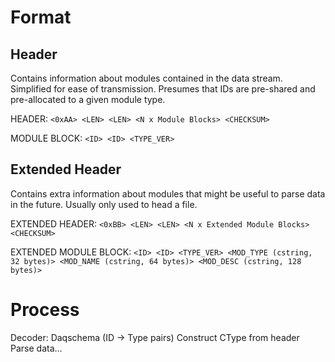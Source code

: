 # Format


## Header
Contains information about modules contained in the data stream. Simplified for ease of transmission. Presumes that IDs are pre-shared and pre-allocated to a given module type.

HEADER: `<0xAA> <LEN> <LEN> <N x Module Blocks> <CHECKSUM>`

MODULE BLOCK: `<ID> <ID> <TYPE_VER>`


## Extended Header
Contains extra information about modules that might be useful to parse data in the future. Usually only used to head a file.

EXTENDED HEADER: `<0xBB> <LEN> <LEN> <N x Extended Module Blocks> <CHECKSUM>`

EXTENDED MODULE BLOCK: `<ID> <ID> <TYPE_VER> <MOD_TYPE (cstring, 32 bytes)> <MOD_NAME (cstring, 64 bytes)> <MOD_DESC (cstring, 128 bytes)>`




# Process
Decoder: Daqschema (ID -> Type pairs)
Construct CType from header
Parse data...

